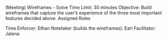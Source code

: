 (Meeting) Wireframes - Solve
Time Limit: 30 minutes
Objective: Build wireframes that capture the user’s experience of the three most important features decided above.
Assigned Roles

Time Enforcer: Ethan
Notetaker (builds the wireframes): Earl
Facilitator: Jalena
